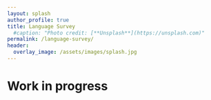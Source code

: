 ```yaml
---
layout: splash
author_profile: true
title: Language Survey
  #caption: "Photo credit: [**Unsplash**](https://unsplash.com)"
permalink: /language-survey/
header:
  overlay_image: /assets/images/splash.jpg
---
```

# Work in progress
